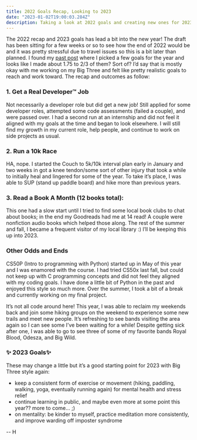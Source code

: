 ```yaml
---
title: 2022 Goals Recap, Looking to 2023
date: "2023-01-02T19:00:03.284Z"
description: Taking a look at 2022 goals and creating new ones for 2023!
---
```


The 2022 recap and 2023 goals has lead a bit into the new year! The draft has been sitting for a few weeks or so to see how the end of 2022 would be and it was pretty stressful due to travel issues so this is a bit later than planned. I found my [past post](https://craft-and-code.netlify.app/new-years-goals/) where I picked a few goals for the year and looks like I made about 1.75 to 2/3 of them? Sort of? I’d say that is mostly okay with me working on my Big Three and felt like pretty realistic goals to reach and work toward. The recap and outcomes as follow:

### 1. Get a Real Developer™ Job
Not necessarily a developer role but did get a new job! Still applied for some developer roles, attempted some code assessments (failed a couple), and were passed over. I had a second run at an internship and did not feel it aligned with my goals at the time and began to look elsewhere. I will still find my growth in my current role, help people, and continue to work on side projects as usual. 

### 2. Run a 10k Race
HA, nope. I started the Couch to 5k/10k interval plan early in January and two weeks in got a knee tendon/some sort of other injury that took a while to initially heal and lingered for some of the year. To take it’s place, I was able to SUP (stand up paddle board) and hike more than previous years. 

### 3. Read a Book A Month (12 books total):
This one had a slow start until I tried to find some local book clubs to chat about books; in the end my Goodreads had me at 14 read! A couple were nonfiction audio books which helped those along. The rest of the summer and fall, I became a frequent visitor of my local library :) I’ll be keeping this up into 2023. 

### Other Odds and Ends
CS50P (Intro to programming with Python) started up in May of this year and I was enamored with the course. I had tried CS50x last fall, but could not keep up with C programming concepts and did not feel they aligned with my coding goals. I have done a little bit of Python in the past and enjoyed this style so much more. Over the summer, I took a bit of a break and currently working on my final project. 

It’s not all code around here! This year, I was able to reclaim my weekends back and join some hiking groups on the weekend to experience some new trails and meet new people. It’s refreshing to see bands visiting the area again so I can see some I’ve been waiting for a while! Despite getting sick after one, I was able to go to see three of some of my favorite bands Royal Blood, Odesza, and Big Wild. 

### ✨ 2023 Goals✨ 
These may change a little but it’s a good starting point for 2023 with Big Three style again:
- keep a consistent form of exercise or movement (hiking, paddling, walking, yoga, eventually running again) for mental health and stress relief
- continue learning in public, and maybe even more at some point this year?? more to come… ;)
- on mentality: be kinder to myself, practice meditation more consistently, and improve warding off imposter syndrome

-- H